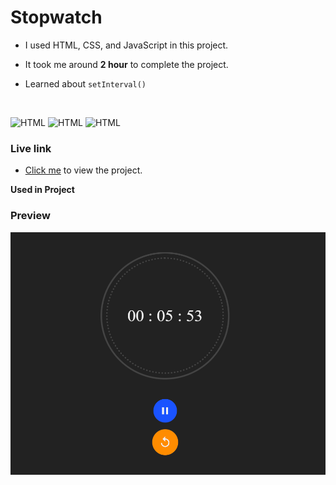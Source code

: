 # Stopwatch

- I used HTML, CSS, and JavaScript in this project. 

- It took me around **2 hour** to complete the project.

- Learned about `setInterval()`

<br>

![HTML](https://img.shields.io/badge/-HTML-D4F6CC?logo=HTML5)
![HTML](https://img.shields.io/badge/CSS-1955b5?logo=CSS3)
![HTML](https://img.shields.io/badge/JavaScript-000000?logo=javascript)

### Live link

- [Click me](https://stop-watch-gx59.vercel.app/) to view the project.



**Used in Project**

### Preview

![screeenshot](./screenshot.png)